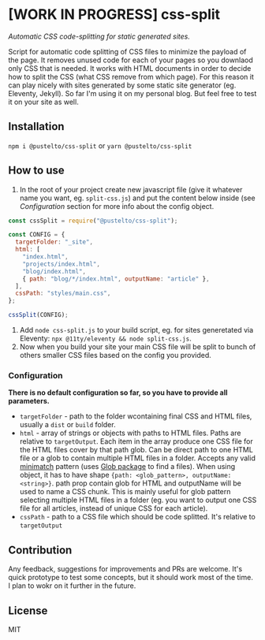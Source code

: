 # [WORK IN PROGRESS] css-split

*Automatic CSS code-splitting for static generated sites.*

Script for automatic code splitting of CSS files to minimize the payload of the page. It removes unused code for each of your pages so you downlaod only CSS that is needed. It works with HTML documents in order to decide how to split the CSS (what CSS remove from which page). For this reason it can play nicely with sites generated by some static site generator (eg. Eleventy, Jekyll). So far I'm using it on my personal blog. But feel free to test it on your site as well. 

## Installation

`npm i @pustelto/css-split` or `yarn @pustelto/css-split`

## How to use

1. In the root of your project create new javascript file (give it whatever name you want, eg. `split-css.js`) and put the content below inside (see *Configuration* section for more info about the config object.

```javascript
const cssSplit = require("@pustelto/css-split");

const CONFIG = {
  targetFolder: "_site",
  html: [
    "index.html",
    "projects/index.html",
    "blog/index.html",
    { path: "blog/*/index.html", outputName: "article" },
  ],
  cssPath: "styles/main.css",
};

cssSplit(CONFIG);

```

1. Add `node css-split.js` to your build script, eg. for sites generetated via Eleventy: `npx @11ty/eleventy && node split-css.js`.
1. Now when you build your site your main CSS file will be split to bunch of others smaller CSS files based on the config you provided.

### Configuration

**There is no default configuration so far, so you have to provide all parameters.**

- `targetFolder` - path to the folder wcontaining final CSS and HTML files, usually a `dist` or `build` folder.
- `html` - array of strings or objects with paths to HTML files. Paths are relative to `targetOutput`. Each item in the array produce one CSS file for the HTML files cover by that path glob. Can be direct path to one HTML file or a glob to contain multiple HTML files in a folder. Accepts any valid [minimatch](https://github.com/isaacs/minimatch) pattern (uses [Glob package](https://www.npmjs.com/package/glob) to find a files). When using object, it has to have shape `{path: <glob_pattern>, outputName: <string>}`. path prop contain glob for HTML and outputName will be used to name a CSS chunk. This is mainly useful for glob pattern selecting multiple HTML files in a folder (eg. you want to output one CSS file for all articles, instead of unique CSS for each article).
- `cssPath` - path to a CSS file which should be code splitted. It's relative to `targetOutput`

## Contribution

Any feedback, suggestions for improvements and PRs are welcome. It's quick prototype to test some concepts, but it should work most of the time. I plan to wokr on it further in the future.

## License

MIT

